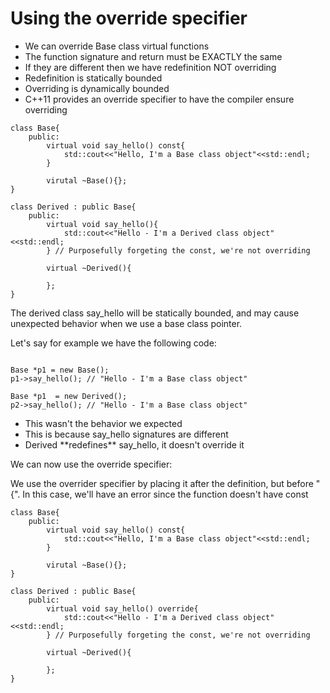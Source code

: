 # Using the override specifier
<ul>
    <li>We can override Base class virtual functions</li>
    <li>The function signature and return must be EXACTLY the same</li>
    <li>If they are different then we have redefinition NOT overriding</li>
    <li>Redefinition is statically bounded</li>
    <li>Overriding is dynamically bounded</li>
    <li>C++11 provides an override specifier to have the compiler ensure overriding</li>
</ul>

```
class Base{
    public:
        virtual void say_hello() const{
            std::cout<<"Hello, I'm a Base class object"<<std::endl;
        }

        virutal ~Base(){};
}

class Derived : public Base{
    public:
        virtual void say_hello(){
            std::cout<<"Hello - I'm a Derived class object"<<std::endl;
        } // Purposefully forgeting the const, we're not overriding

        virtual ~Derived(){

        };
}
```

The derived class say_hello will be statically bounded, and may cause unexpected behavior when we use a base class pointer.

Let's say for example we have the following code:
```

Base *p1 = new Base();
p1->say_hello(); // "Hello - I'm a Base class object"

Base *p1  = new Derived();
p2->say_hello(); // "Hello - I'm a Base class object"
```
<ul>
    <li>This wasn't the behavior we expected</li>
    <li>This is because say_hello signatures are different</li>
    <li>Derived **redefines** say_hello, it doesn't override it</li>
</ul>

We can now use the override specifier:

We use the overrider specifier by placing it after the definition, but before "\{". In this case, we'll have an error since the function doesn't have const

```
class Base{
    public:
        virtual void say_hello() const{
            std::cout<<"Hello, I'm a Base class object"<<std::endl;
        }

        virutal ~Base(){};
}

class Derived : public Base{
    public:
        virtual void say_hello() override{
            std::cout<<"Hello - I'm a Derived class object"<<std::endl;
        } // Purposefully forgeting the const, we're not overriding

        virtual ~Derived(){

        };
}
```